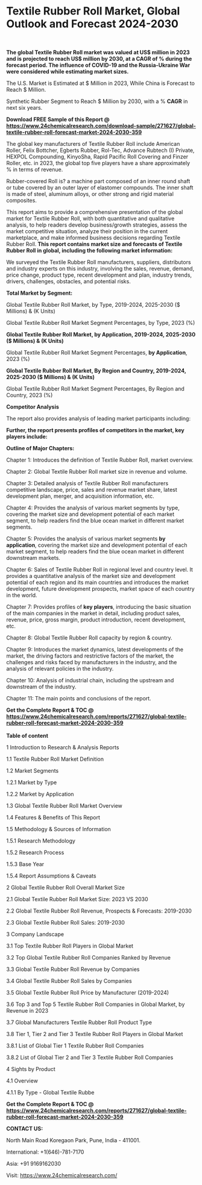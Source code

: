 <h1>Textile Rubber Roll Market, Global Outlook and Forecast 2024-2030</h1><br/><p><strong>The global Textile Rubber Roll market was valued at US$ million in 2023 and is projected to reach US$ million by 2030, at a <strong>CAGR</strong> of % during the forecast period. The influence of COVID-19 and the Russia-Ukraine War were considered while estimating market sizes.</strong></p><p>The U.S. Market is Estimated at $ Million in 2023, While China is Forecast to Reach $ Million.</p><p>Synthetic Rubber Segment to Reach $ Million by 2030, with a % <strong>CAGR</strong> in next six years.</p><div><b>Download FREE Sample of this Report @ <a href="https://www.24chemicalresearch.com/download-sample/271627/global-textile-rubber-roll-forecast-market-2024-2030-359">https://www.24chemicalresearch.com/download-sample/271627/global-textile-rubber-roll-forecast-market-2024-2030-359</a></b></div><p>The global key manufacturers of Textile Rubber Roll include American Roller, Felix Bottcher, Egberts Rubber, Rol-Tec, Advance Rubtech (I) Private, HEXPOL Compounding, KinyoSha, Rapid Pacific Roll Covering and Finzer Roller, etc. in 2023, the global top five players have a share approximately % in terms of revenue.</p><p>Rubber-covered Roll is? a machine part composed of an inner round shaft or tube covered by an outer layer of elastomer compounds. The inner shaft is made of steel, aluminum alloys, or other strong and rigid material composites.</p><p>This report aims to provide a comprehensive presentation of the global market for Textile Rubber Roll, with both quantitative and qualitative analysis, to help readers develop business/growth strategies, assess the market competitive situation, analyze their position in the current marketplace, and make informed business decisions regarding Textile Rubber Roll.<strong> This report contains market size and forecasts of Textile Rubber Roll in global, including the following market information:</strong></p><p>We surveyed the Textile Rubber Roll manufacturers, suppliers, distributors and industry experts on this industry, involving the sales, revenue, demand, price change, product type, recent development and plan, industry trends, drivers, challenges, obstacles, and potential risks.</p><p><strong>Total Market by Segment:</strong></p><p>Global Textile Rubber Roll Market, by Type, 2019-2024, 2025-2030 ($ Millions) & (K Units)</p><p>Global Textile Rubber Roll Market Segment Percentages, by Type, 2023 (%)</p><p><strong>Global Textile Rubber Roll Market, <strong>by Application</strong>, 2019-2024, 2025-2030 ($ Millions) & (K Units)</strong></p><p>Global Textile Rubber Roll Market Segment Percentages, <strong>by Application</strong>, 2023 (%)</p><p><strong>Global Textile Rubber Roll Market, By Region and Country, 2019-2024, 2025-2030 ($ Millions) & (K Units)</strong></p><p>Global Textile Rubber Roll Market Segment Percentages, By Region and Country, 2023 (%)</p><p><strong>Competitor Analysis</strong></p><p>The report also provides analysis of leading market participants including:</p><p><strong>Further, the report presents profiles of competitors in the market, <strong>key players</strong> include:</strong></p><p><strong>Outline of Major Chapters:</strong></p><p>Chapter 1: Introduces the definition of Textile Rubber Roll, market overview.</p><p>Chapter 2: Global Textile Rubber Roll market size in revenue and volume.</p><p>Chapter 3: Detailed analysis of Textile Rubber Roll manufacturers competitive landscape, price, sales and revenue market share, latest development plan, merger, and acquisition information, etc.</p><p>Chapter 4: Provides the analysis of various market segments by type, covering the market size and development potential of each market segment, to help readers find the blue ocean market in different market segments.</p><p>Chapter 5: Provides the analysis of various market segments <strong>by application</strong>, covering the market size and development potential of each market segment, to help readers find the blue ocean market in different downstream markets.</p><p>Chapter 6: Sales of Textile Rubber Roll in regional level and country level. It provides a quantitative analysis of the market size and development potential of each region and its main countries and introduces the market development, future development prospects, market space of each country in the world.</p><p>Chapter 7: Provides profiles of <strong>key players</strong>, introducing the basic situation of the main companies in the market in detail, including product sales, revenue, price, gross margin, product introduction, recent development, etc.</p><p>Chapter 8: Global Textile Rubber Roll capacity by region & country.</p><p>Chapter 9: Introduces the market dynamics, latest developments of the market, the driving factors and restrictive factors of the market, the challenges and risks faced by manufacturers in the industry, and the analysis of relevant policies in the industry.</p><p>Chapter 10: Analysis of industrial chain, including the upstream and downstream of the industry.</p><p>Chapter 11: The main points and conclusions of the report.</p><div><b>Get the Complete Report & TOC @ <a href="https://www.24chemicalresearch.com/reports/271627/global-textile-rubber-roll-forecast-market-2024-2030-359">https://www.24chemicalresearch.com/reports/271627/global-textile-rubber-roll-forecast-market-2024-2030-359</a></b></div><br><b>Table of content</b><p>1 Introduction to Research & Analysis Reports<br />
 
  1.1 Textile Rubber Roll Market Definition<br />
 
  1.2 Market Segments<br />
 
  1.2.1 Market by Type<br />
 
  1.2.2 Market by Application<br />
 
  1.3 Global Textile Rubber Roll Market Overview<br />
 
  1.4 Features & Benefits of This Report<br />
 
  1.5 Methodology & Sources of Information<br />
 
  1.5.1 Research Methodology<br />
 
  1.5.2 Research Process<br />
 
  1.5.3 Base Year<br />
 
  1.5.4 Report Assumptions & Caveats<br />
 
 2 Global Textile Rubber Roll Overall Market Size<br />
 
  2.1 Global Textile Rubber Roll Market Size: 2023 VS 2030<br />
 
  2.2 Global Textile Rubber Roll Revenue, Prospects & Forecasts: 2019-2030<br />
 
  2.3 Global Textile Rubber Roll Sales: 2019-2030<br />
 
 3 Company Landscape<br />
 
  3.1 Top Textile Rubber Roll Players in Global Market<br />
 
  3.2 Top Global Textile Rubber Roll Companies Ranked by Revenue<br />
 
  3.3 Global Textile Rubber Roll Revenue by Companies<br />
 
  3.4 Global Textile Rubber Roll Sales by Companies<br />
 
  3.5 Global Textile Rubber Roll Price by Manufacturer (2019-2024)<br />
 
  3.6 Top 3 and Top 5 Textile Rubber Roll Companies in Global Market, by Revenue in 2023<br />
 
  3.7 Global Manufacturers Textile Rubber Roll Product Type<br />
 
  3.8 Tier 1, Tier 2 and Tier 3 Textile Rubber Roll Players in Global Market<br />
 
  3.8.1 List of Global Tier 1 Textile Rubber Roll Companies<br />
 
  3.8.2 List of Global Tier 2 and Tier 3 Textile Rubber Roll Companies<br />
 
 4 Sights by Product<br />
 
  4.1 Overview<br />
 
  4.1.1 By Type - Global Textile Rubbe<br><div><b>Get the Complete Report & TOC @ <a href="https://www.24chemicalresearch.com/reports/271627/global-textile-rubber-roll-forecast-market-2024-2030-359">https://www.24chemicalresearch.com/reports/271627/global-textile-rubber-roll-forecast-market-2024-2030-359</a></b></div></p>
 
 <b>CONTACT US:</b><br>
 
 North Main Road Koregaon Park, Pune, India - 411001.<br/>
 
 International: +1(646)-781-7170<br/>
 
 Asia: +91 9169162030<br/>
 
 Visit: <a href="https://www.24chemicalresearch.com/">https://www.24chemicalresearch.com/</a>
 
 <br>